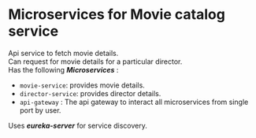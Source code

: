# Microservices for Movie catalog service

Api service to fetch movie details.  
Can request for movie details for a particular director.  
Has the following **_Microservices_** :
- `movie-service`: provides movie details.
- `director-service`: provides director details.
- `api-gateway` : The api gateway to interact all microservices from single port by user.

Uses **_eureka-server_** for service discovery.